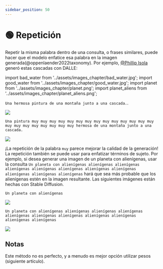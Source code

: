 ```yaml
---
sidebar_position: 50
---
```

# 🟢 Repetición

Repetir la misma palabra dentro de una consulta, o frases similares, puede hacer que el modelo enfatice esa palabra en la imagen generada(@oppenlaender2022taxonomy). Por ejemplo, [@Phillip Isola](https://twitter.com/phillip_isola/status/1532189632217112577) generó estas cascadas con DALLE:

import bad_water from '../assets/images_chapter/bad_water.jpg';
import good_water from '../assets/images_chapter/good_water.jpg';
import planet from '../assets/images_chapter/planet.png';
import planet_aliens from '../assets/images_chapter/planet_aliens.png';


`Una hermosa pintura de una montaña junto a una cascada.`.

<div style={{textAlign: 'center'}}>
  <img src={bad_water} style={{width: "750px"}} />
</div>

`Una pintura muy muy muy muy muy muy muy muy muy muy muy muy muy muy muy muy muy muy muy muy muy muy hermosa de una montaña junto a una cascada.`

<div style={{textAlign: 'center'}}>
  <img src={good_water} style={{width: "750px"}} />
</div>

¡La repetición de la palabra `muy` parece mejorar la calidad de la generación! La repetición también se puede usar para enfatizar términos de sujeto. Por ejemplo, si desea generar una imagen de un planeta con alienígenas, usar la consulta `Un planeta con alienígenas alienígenas alienígenas alienígenas alienígenas alienígenas alienígenas alienígenas alienígenas alienígenas alienígenas` hará que sea más probable que los alienígenas estén en la imagen resultante. Las siguientes imágenes están hechas con Stable Diffusion.

`Un planeta con alienígenas`
<div style={{textAlign: 'center'}}>
  <img src={planet} style={{width: "250px"}} />
</div>

`Un planeta con alienígenas alienígenas alienígenas alienígenas alienígenas alienígenas alienígenas alienígenas alienígenas alienígenas alienígenas`

<div style={{textAlign: 'center'}}>
  <img src={planet_aliens} style={{width: "250px"}} />
</div>


## Notas 

Este método no es perfecto, y a menudo es mejor opción utilizar pesos (siguiente artículo).
